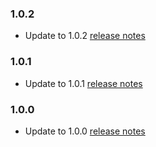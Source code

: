 ### 1.0.2

- Update to 1.0.2 [release notes](https://github.com/Klingenstadt-Solingen/Open-SmartCity-Home/releases/tag/1.0.2)

### 1.0.1

- Update to 1.0.1 [release notes](https://github.com/Klingenstadt-Solingen/Open-SmartCity-Home/releases/tag/1.0.1)

### 1.0.0

- Update to 1.0.0 [release notes](https://github.com/Klingenstadt-Solingen/Open-SmartCity-Home/releases/tag/1.0.0)
